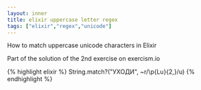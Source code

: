 ```yaml
---
layout: inner
title: elixir uppercase letter regex
tags: ["elixir","regex","unicode"]
---
```

How to match uppercase unicode characters in Elixir
<!-- exce -->

Part of the solution of the 2nd exercise on exercism.io

{% highlight elixir %}
String.match?("УХОДИ", ~r/\p{Lu}{2,}/u)
{% endhighlight %}

